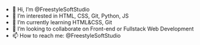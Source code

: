 - 👋 Hi, I’m @FreestyleSoftStudio
- 👀 I’m interested in HTML, CSS, Git, Python, JS
- 🌱 I’m currently learning HTML&CSS, Git
- 💞️ I’m looking to collaborate on Front-end or Fullstack Web Development 
- 📫 How to reach me: @FreestyleSoftStudio

<!---
FreestyleSoftStudio/FreestyleSoftStudio is a ✨ special ✨ repository because its `README.md` (this file) appears on your GitHub profile.
You can click the Preview link to take a look at your changes.
--->
